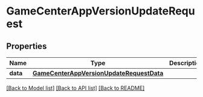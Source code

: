 # GameCenterAppVersionUpdateRequest

## Properties
Name | Type | Description | Notes
------------ | ------------- | ------------- | -------------
**data** | [**GameCenterAppVersionUpdateRequestData**](GameCenterAppVersionUpdateRequestData.md) |  | 

[[Back to Model list]](../README.md#documentation-for-models) [[Back to API list]](../README.md#documentation-for-api-endpoints) [[Back to README]](../README.md)


